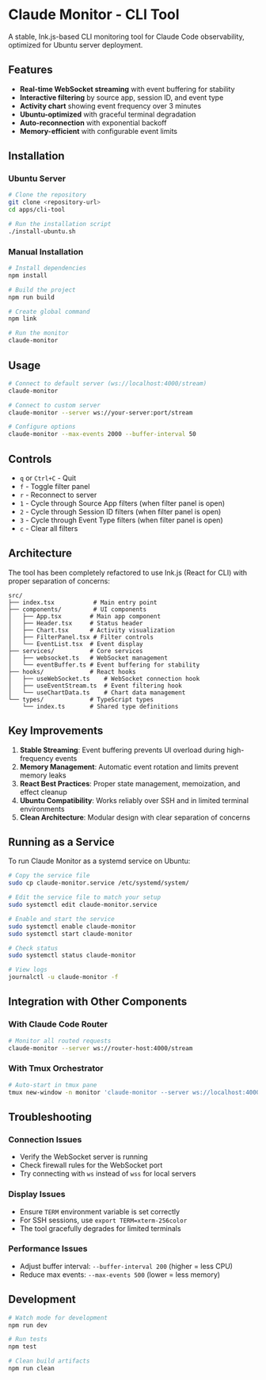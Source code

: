 # Claude Monitor - CLI Tool

A stable, Ink.js-based CLI monitoring tool for Claude Code observability, optimized for Ubuntu server deployment.

## Features

- **Real-time WebSocket streaming** with event buffering for stability
- **Interactive filtering** by source app, session ID, and event type
- **Activity chart** showing event frequency over 3 minutes
- **Ubuntu-optimized** with graceful terminal degradation
- **Auto-reconnection** with exponential backoff
- **Memory-efficient** with configurable event limits

## Installation

### Ubuntu Server

```bash
# Clone the repository
git clone <repository-url>
cd apps/cli-tool

# Run the installation script
./install-ubuntu.sh
```

### Manual Installation

```bash
# Install dependencies
npm install

# Build the project
npm run build

# Create global command
npm link

# Run the monitor
claude-monitor
```

## Usage

```bash
# Connect to default server (ws://localhost:4000/stream)
claude-monitor

# Connect to custom server
claude-monitor --server ws://your-server:port/stream

# Configure options
claude-monitor --max-events 2000 --buffer-interval 50
```

## Controls

- `q` or `Ctrl+C` - Quit
- `f` - Toggle filter panel
- `r` - Reconnect to server
- `1` - Cycle through Source App filters (when filter panel is open)
- `2` - Cycle through Session ID filters (when filter panel is open)
- `3` - Cycle through Event Type filters (when filter panel is open)
- `c` - Clear all filters

## Architecture

The tool has been completely refactored to use Ink.js (React for CLI) with proper separation of concerns:

```
src/
├── index.tsx           # Main entry point
├── components/         # UI components
│   ├── App.tsx        # Main app component
│   ├── Header.tsx     # Status header
│   ├── Chart.tsx      # Activity visualization
│   ├── FilterPanel.tsx # Filter controls
│   └── EventList.tsx  # Event display
├── services/          # Core services
│   ├── websocket.ts   # WebSocket management
│   └── eventBuffer.ts # Event buffering for stability
├── hooks/             # React hooks
│   ├── useWebSocket.ts    # WebSocket connection hook
│   ├── useEventStream.ts  # Event filtering hook
│   └── useChartData.ts    # Chart data management
└── types/             # TypeScript types
    └── index.ts       # Shared type definitions
```

## Key Improvements

1. **Stable Streaming**: Event buffering prevents UI overload during high-frequency events
2. **Memory Management**: Automatic event rotation and limits prevent memory leaks
3. **React Best Practices**: Proper state management, memoization, and effect cleanup
4. **Ubuntu Compatibility**: Works reliably over SSH and in limited terminal environments
5. **Clean Architecture**: Modular design with clear separation of concerns

## Running as a Service

To run Claude Monitor as a systemd service on Ubuntu:

```bash
# Copy the service file
sudo cp claude-monitor.service /etc/systemd/system/

# Edit the service file to match your setup
sudo systemctl edit claude-monitor.service

# Enable and start the service
sudo systemctl enable claude-monitor
sudo systemctl start claude-monitor

# Check status
sudo systemctl status claude-monitor

# View logs
journalctl -u claude-monitor -f
```

## Integration with Other Components

### With Claude Code Router
```bash
# Monitor all routed requests
claude-monitor --server ws://router-host:4000/stream
```

### With Tmux Orchestrator
```bash
# Auto-start in tmux pane
tmux new-window -n monitor 'claude-monitor --server ws://localhost:4000/stream'
```

## Troubleshooting

### Connection Issues
- Verify the WebSocket server is running
- Check firewall rules for the WebSocket port
- Try connecting with `ws` instead of `wss` for local servers

### Display Issues
- Ensure `TERM` environment variable is set correctly
- For SSH sessions, use `export TERM=xterm-256color`
- The tool gracefully degrades for limited terminals

### Performance Issues
- Adjust buffer interval: `--buffer-interval 200` (higher = less CPU)
- Reduce max events: `--max-events 500` (lower = less memory)

## Development

```bash
# Watch mode for development
npm run dev

# Run tests
npm test

# Clean build artifacts
npm run clean
```